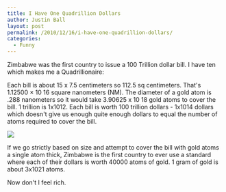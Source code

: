 ```yaml
---
title: I Have One Quadrillion Dollars
author: Justin Ball
layout: post
permalink: /2010/12/16/i-have-one-quadrillion-dollars/
categories:
  - Funny
---
```

Zimbabwe was the first country to issue a 100 Trillion dollar bill. I have ten which makes me a Quadrillionaire:

Each bill is about 15 x 7.5 centimeters so 112.5 sq centimeters. That's 1.12500 × 10 16 square nanometers (NM). The diameter of a gold atom is .288 nanometers so it would take 3.90625 x 10 18 gold atoms to cover the bill. 1 trillion is 1x1012. Each bill is worth 100 trillion dollars - 1x1014 dollars which doesn't give us enough quite enough dollars to equal the number of atoms required to cover the bill.

 <img src="/images/posts/2010/11/One_Quadrillion_Dollars.jpg" />

If we go strictly based on size and attempt to cover the bill with gold atoms a single atom thick, Zimbabwe is the first country to ever use a standard where each of their dollars is worth 40000 atoms of gold. 1 gram of gold is about 3x1021 atoms.

Now don't I feel rich.